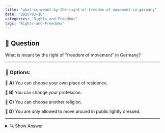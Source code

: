 ```yaml
---
title: "what-is-meant-by-the-right-of-freedom-of-movement-in-germany"
date: "2025-03-10"
categories: "Rights-and-Freedoms"
tags: "Rights-and-Freedoms"
---
```


## 📌 **Question**

What is meant by the right of "freedom of movement" in Germany?



---

### 📝 **Options:**

🔘 **A)** You can choose your own place of residence.

🔘 **B)** You can change your profession.

🔘 **C)** You can choose another religion.

🔘 **D)** You are only allowed to move around in public lightly dressed.

---

<details>
  <summary>🔍 Show Answer</summary>

  <p>
💡  <b>Correct Answer:</b>  a
  </p>
  <p>
    📖<b>Explanation:</b>
    The right to "freedom of movement" is a fundamental right in the German Basic Law that guarantees citizens and residents comprehensive freedom of movement within Germany. It allows people to freely choose their place of residence, change their profession and move within the federal territory without unjustified restrictions. This right promotes personal freedom and economic mobility by removing barriers to relocation and career change. An understanding of freedom of movement is important for safeguarding individual freedoms and promoting an open social fabric.
  </p>
</details>
